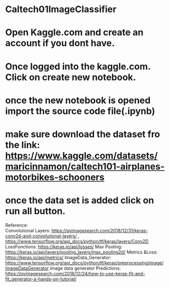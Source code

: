 # Caltech01ImageClassifier
# Open Kaggle.com and create an account if you dont have.
# Once logged into the kaggle.com. Click on create new notebook.
# once the new notebook is opened import the source code file(.ipynb)
# make sure download the dataset fro the  link: https://www.kaggle.com/datasets/maricinnamon/caltech101-airplanes-motorbikes-schooners 
# once the data set is added click on run all button.
Reference:  
Convolutional Layers: https://pyimagesearch.com/2018/12/31/keras-conv2d-and-convolutional-layers/ , https://www.tensorflow.org/api_docs/python/tf/keras/layers/Conv2D
LossFunctions: https://keras.io/api/losses/
Max Pooling: https://keras.io/api/layers/pooling_layers/max_pooling2d/ 
Metrics &Loss: https://keras.io/api/metrics/
ImageData_Generator: https://www.tensorflow.org/api_docs/python/tf/keras/preprocessing/image/ImageDataGenerator image data generator
Predictions: https://pyimagesearch.com/2018/12/24/how-to-use-keras-fit-and-fit_generator-a-hands-on-tutorial/
